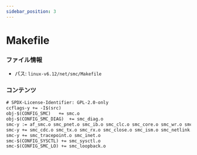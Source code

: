 ```yaml
---
sidebar_position: 3
---
```

# Makefile

### ファイル情報

- パス: `linux-v6.12/net/smc/Makefile`

### コンテンツ

```txt
# SPDX-License-Identifier: GPL-2.0-only
ccflags-y += -I$(src)
obj-$(CONFIG_SMC)	+= smc.o
obj-$(CONFIG_SMC_DIAG)	+= smc_diag.o
smc-y := af_smc.o smc_pnet.o smc_ib.o smc_clc.o smc_core.o smc_wr.o smc_llc.o
smc-y += smc_cdc.o smc_tx.o smc_rx.o smc_close.o smc_ism.o smc_netlink.o smc_stats.o
smc-y += smc_tracepoint.o smc_inet.o
smc-$(CONFIG_SYSCTL) += smc_sysctl.o
smc-$(CONFIG_SMC_LO) += smc_loopback.o

```

